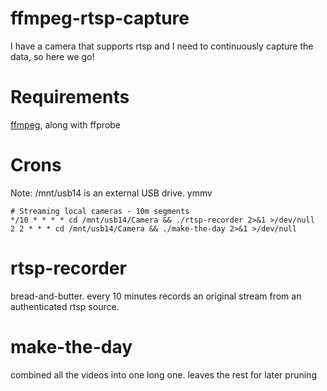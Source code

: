 # ffmpeg-rtsp-capture
I have a camera that supports rtsp and I need to continuously capture the data, so here we go!

# Requirements
[ffmpeg](https://ffmpeg.org/), along with ffprobe

# Crons
Note: /mnt/usb14 is an external USB drive. ymmv

```
# Streaming local cameras - 10m segments
*/10 * * * * cd /mnt/usb14/Camera && ./rtsp-recorder 2>&1 >/dev/null
2 2 * * * cd /mnt/usb14/Camera && ./make-the-day 2>&1 >/dev/null
```

# rtsp-recorder
bread-and-butter. every 10 minutes records an original stream from an authenticated rtsp source.

# make-the-day
combined all the videos into one long one. leaves the rest for later pruning
